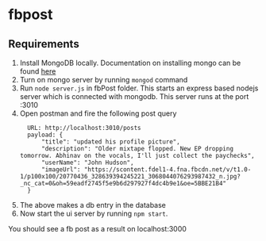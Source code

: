 # fbpost

## Requirements

1. Install MongoDB locally. Documentation on installing mongo can be found [here](https://treehouse.github.io/installation-guides/mac/mongo-mac.html)
2. Turn on mongo server by running `mongod` command
3. Run `node server.js` in fbPost folder. This starts an express based nodejs server which is connected with mongodb. This server runs at the port :3010
4. Open postman and fire the following post query 
    ```
      URL: http://localhost:3010/posts
      payload: {
	      "title": "updated his profile picture",
	      "description": "Older mixtape flopped. New EP dropping tomorrow. Abhinav on the vocals, I'll just collect the paychecks",
	      "userName": "John Hudson",
	      "imageUrl": "https://scontent.fdel1-4.fna.fbcdn.net/v/t1.0-1/p100x100/20770436_328639394245221_3068044076293987432_n.jpg?_nc_cat=0&oh=59eadf2745f5e9b6d297927f4dc4b9e1&oe=5BBE21B4"
      }
    ```
5. The above makes a db entry in the database
6. Now start the ui server by running `npm start`.

You should see a fb post as a result on localhost:3000
